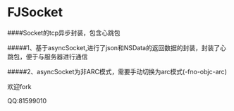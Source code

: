 # FJSocket
####Socket的tcp异步封装，包含心跳包


#####1、基于asyncSocket,进行了json和NSData的返回数据的封装，封装了心跳包，便于与服务器进行通信


#####2、asyncSocket为非ARC模式，需要手动切换为arc模式(-fno-objc-arc)

欢迎fork

QQ:81599010
